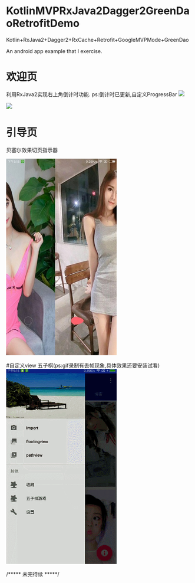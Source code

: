 # KotlinMVPRxJava2Dagger2GreenDaoRetrofitDemo
Kotlin+RxJava2+Dagger2+RxCache+Retrofit+GoogleMVPMode+GreenDao

An android app example that I  exercise.

# 欢迎页
利用RxJava2实现右上角倒计时功能.
ps:倒计时已更新,自定义ProgressBar
![](pc/countdown.gif)

![](pc/111.gif)

# 引导页
贝塞尔效果切页指示器

![](pic/pic4.jpg)

#自定义view 五子棋(ps:gif录制有丢帧现象,具体效果还要安装试看)
![](pic/222.gif)

/***** 未完待续  *****/



